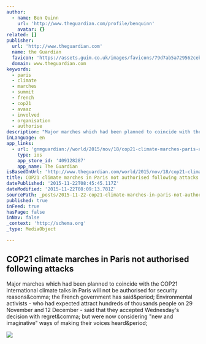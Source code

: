 ```yaml
---
author:
  - name: Ben Quinn
    url: 'http://www.theguardian.com/profile/benquinn'
    avatar: {}
related: []
publisher:
  url: 'http://www.theguardian.com'
  name: the Guardian
  favicon: 'https://assets.guim.co.uk/images/favicons/79d7ab5a729562cebca9c6a13c324f0e/32x32.ico'
  domain: www.theguardian.com
keywords:
  - paris
  - climate
  - marches
  - summit
  - french
  - cop21
  - avaaz
  - involved
  - organisation
  - authorise
description: "Major marches which had been planned to coincide with the COP21 international climate talks in Paris will not be authorised for security reasons, the French government has said. Environmental activists - who had expected attract hundreds of thousands people on 29 November and 12 December - said that they accepted Wednesday's decision with regret, but were now considering \"new and imaginative\" ways of making their voices heard."
inLanguage: en
app_links:
  - url: 'gnmguardian://world/2015/nov/18/cop21-climate-marches-paris-attacks?contenttype=Article&source=applinks'
    type: ios
    app_store_id: '409128287'
    app_name: The Guardian
isBasedOnUrl: 'http://www.theguardian.com/world/2015/nov/18/cop21-climate-marches-paris-attacks'
title: COP21 climate marches in Paris not authorised following attacks
datePublished: '2015-11-22T08:45:45.117Z'
dateModified: '2015-11-22T08:09:13.781Z'
sourcePath: _posts/2015-11-22-cop21-climate-marches-in-paris-not-authorised-following-atta.md
published: true
inFeed: true
hasPage: false
inNav: false
_context: 'http://schema.org'
_type: MediaObject

---
```

<article style=""><h1>COP21 climate marches in Paris not authorised following attacks</h1><p>Major marches which had been planned to coincide with the COP21 international climate talks in Paris will not be authorised for security reasons&amp;comma; the French government has said&amp;period; Environmental activists - who had expected attract hundreds of thousands people on 29 November and 12 December - said that they accepted Wednesday's decision with regret&amp;comma; but were now considering "new and imaginative" ways of making their voices heard&amp;period;</p><img src="https://i.guim.co.uk/img/media/3da160db76c5a7f7a74d2c16defac3b2a97bd695/605_215_3651_2191/master/3651.jpg?w=1200&amp;q=85&amp;auto=format&amp;sharp=10&amp;s=ade6bb0c3f5a35986f96bf32ab5a6e1f" /></article>